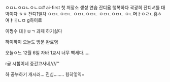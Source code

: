ㅇㅁㄴㅇㅁㄴㅇㄴㅁ# ai-first
첫 저장소 생성 연습
잔디욤
행복하다 곽광희 잔디셔틀 대박이다 ㅎㅎ
잔디1일차
ㅇㅁㄴㅇㅁㄴ
ㅇㅁㄴㅇㅁㄴ
ㅇㅁㄴㅇㅁㄴ
ㅇㄴ머ㅏㅇㄹㄴ홈ㅎ여ㅑㅐㄴㅁ
g하이로

이쩡수 대ㅏㅂㄱ
과제 하기싫다


하이하이 오늘도 방문 완료염

오늘ㅇ느 12월 6일 자바 1교시 너무 빡세다.....


r곧 시험이네 중간고사네////''

하 공부하기 개시러... 진심........
힝히잏익=
